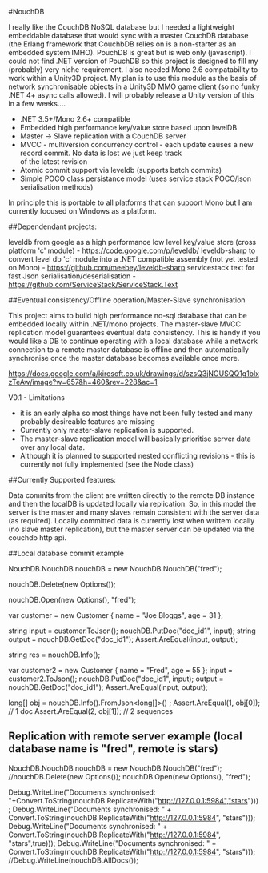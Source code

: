 #NouchDB

I really like the CouchDB NoSQL database but I needed a lightweight embeddable database that would sync with a 
master CouchDB database (the Erlang framework that CouchbDB relies on is a non-starter as an embedded system IMHO).
PouchDB is great but is web only (javascript). I could not find .NET version of PouchDB so this project is
designed to fill my (probably) very niche requirement. I also needed Mono 2.6 compatability to work 
within a Unity3D project. My plan is to use this module as the basis of network synchronisable objects in a 
Unity3D MMO game client (so no funky .NET 4+ async calls allowed). I will probably release a Unity version of this
in a few weeks....


* .NET 3.5+/Mono 2.6+ compatible
* Embedded high performance key/value store based upon levelDB
* Master -> Slave replication with a CouchDB server
* MVCC - multiversion concurrency control - each update causes a new record commit. No data is lost we just keep track  
  of the latest revision
* Atomic commit support via leveldb (supports batch commits)
* Simple POCO class persistance model (uses service stack POCO/json serialisation methods)

In principle this is portable to all platforms that can support Mono but I am currently focused on Windows as a platform.

##Dependendant projects:

leveldb from google as a high performance low level key/value store (cross platform 'c' module) - https://code.google.com/p/leveldb/
leveldb-sharp to convert level db 'c' module into a .NET compatible assembly (not yet tested on Mono) - https://github.com/meebey/leveldb-sharp
servicestack.text for fast Json serialisation/deserialisation - https://github.com/ServiceStack/ServiceStack.Text


##Eventual consistency/Offline operation/Master-Slave synchronisation

This project aims to build high performance no-sql database that can be embedded locally within .NET/mono projects.
The master-slave MVCC replication model guarantees eventual data consistency. This is handy if you would like a DB
to continue operating with a local database while a network connection to a remote master database is offline 
and then automatically synchronise once the master database becomes available once more.

https://docs.google.com/a/kirosoft.co.uk/drawings/d/szsQ3jNOUSQQ1g1blxzTeAw/image?w=657&h=460&rev=228&ac=1


V0.1 - Limitations

* it is an early alpha so most things have not been fully tested and many probably desireable features are missing
* Currently only master-slave replication is supported.
* The master-slave replication model will basically prioritise server data over any local data.
* Although it is planned to supported nested conflicting revisions - this is currently not fully implemented (see the Node class)


##Currently Supported features:


Data commits from the client are written directly to the remote DB instance and then the localDB is updated
locally via replication. So, in this model the server is the master and many slaves remain consistent with the server
data (as required). Locally committed data is currently lost when writtem locally (no slave master replication), but the
master server can be updated via the couchdb http api.


##Local database commit example

NouchDB.NouchDB nouchDB = new NouchDB.NouchDB("fred");

nouchDB.Delete(new Options());

nouchDB.Open(new Options(), "fred");

var customer = new Customer { name = "Joe Bloggs", age = 31 };

string input = customer.ToJson();
nouchDB.PutDoc("doc_id1", input);
string output = nouchDB.GetDoc("doc_id1");
Assert.AreEqual(input, output);

string res = nouchDB.Info();

var customer2 = new Customer { name = "Fred", age = 55 };
input = customer2.ToJson();
nouchDB.PutDoc("doc_id1", input);
output = nouchDB.GetDoc("doc_id1");
Assert.AreEqual(input, output);

long[] obj = nouchDB.Info().FromJson<long[]>() ;
Assert.AreEqual(1, obj[0]); // 1 doc
Assert.AreEqual(2, obj[1]); // 2 sequences
            
            
## Replication with remote server example (local database name is "fred", remote is stars)

 NouchDB.NouchDB nouchDB = new NouchDB.NouchDB("fred");
//nouchDB.Delete(new Options());
nouchDB.Open(new Options(), "fred");

Debug.WriteLine("Documents synchronised: "+Convert.ToString(nouchDB.ReplicateWith("http://127.0.0.1:5984","stars")));
Debug.WriteLine("Documents synchronised: " + Convert.ToString(nouchDB.ReplicateWith("http://127.0.0.1:5984", "stars")));
Debug.WriteLine("Documents synchronised: " + Convert.ToString(nouchDB.ReplicateWith("http://127.0.0.1:5984", "stars",true)));
Debug.WriteLine("Documents synchronised: " + Convert.ToString(nouchDB.ReplicateWith("http://127.0.0.1:5984", "stars")));
//Debug.WriteLine(nouchDB.AllDocs());


